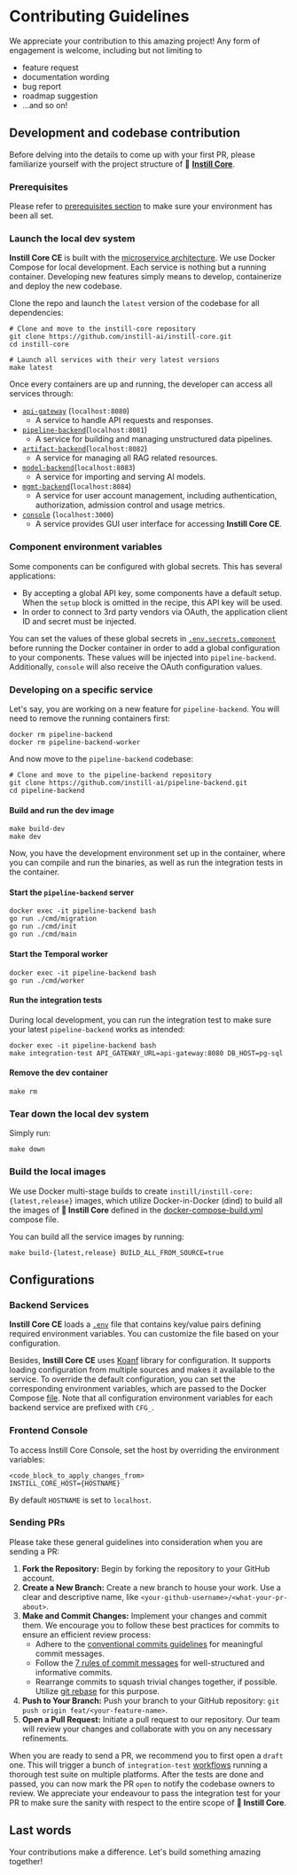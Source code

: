 # Contributing Guidelines

We appreciate your contribution to this amazing project! Any form of engagement is welcome, including but not limiting to

- feature request
- documentation wording
- bug report
- roadmap suggestion
- ...and so on!

## Development and codebase contribution

Before delving into the details to come up with your first PR, please familiarize yourself with the project structure of 🔮 [**Instill Core**](https://github.com/instill-ai/instill-core).

### Prerequisites

Please refer to [prerequisites section](../README.md#prerequisites) to make sure your environment has been all set.

### Launch the local dev system

**Instill Core CE** is built with the [microservice architecture](/docs/faq#tech). We use Docker Compose for local development. Each service is nothing but a running container. Developing new features simply means to develop, containerize and deploy the new codebase.

Clone the repo and launch the `latest` version of the codebase for all dependencies:

```shell
# Clone and move to the instill-core repository
git clone https://github.com/instill-ai/instill-core.git
cd instill-core

# Launch all services with their very latest versions
make latest
```

Once every containers are up and running, the developer can access all services through:

* [`api-gateway`](https://github.com/instill-ai/api-gateway/blob/main/config/config.yaml) (`localhost:8080`)
  * A service to handle API requests and responses.
* [`pipeline-backend`](https://github.com/instill-ai/pipeline-backend/blob/main/config/config.yaml)(`localhost:8081`)
  * A service for building and managing unstructured data pipelines.
* [`artifact-backend`](https://github.com/instill-ai/artifact-backend/blob/main/config/config.yaml)(`localhost:8082`)
  * A service for managing all RAG related resources.
* [`model-backend`](https://github.com/instill-ai/model-backend/blob/main/config/config.yaml)(`localhost:8083`)
  * A service for importing and serving AI models.
* [`mgmt-backend`](https://github.com/instill-ai/mgmt-backend/blob/main/config/config.yaml)(`localhost:8084`)
  * A service for user account management, including authentication, authorization, admission control and usage metrics.
* [`console`](https://github.com/instill-ai/console/blob/main/.env) (`localhost:3000`)
  * A service provides GUI user interface for accessing **Instill Core CE**.

### Component environment variables

Some components can be configured with global secrets. This has several
applications:

- By accepting a global API key, some components have a default setup. When
  the `setup` block is omitted in the recipe, this API key will be used.
- In order to connect to 3rd party vendors via OAuth, the application
  client ID and secret must be injected.

You can set the values of these global secrets in
[`.env.secrets.component`](./.env.secrets.component) before running the Docker container in
order to add a global configuration to your components. These values will
be injected into `pipeline-backend`. Additionally, `console` will also
receive the OAuth configuration values.

### Developing on a specific service

Let's say, you are working on a new feature for `pipeline-backend`. You will need to remove the running containers first:

```shell
docker rm pipeline-backend
docker rm pipeline-backend-worker
```

And now move to the `pipeline-backend` codebase:

```shell
# Clone and move to the pipeline-backend repository
git clone https://github.com/instill-ai/pipeline-backend.git
cd pipeline-backend
```

#### Build and run the dev image

```shell
make build-dev
make dev
```

Now, you have the development environment set up in the container, where you can compile and run the binaries, as well as run the integration tests in the container.

#### Start the `pipeline-backend` server

```shell
docker exec -it pipeline-backend bash
go run ./cmd/migration
go run ./cmd/init
go run ./cmd/main
```

#### Start the Temporal worker

```shell
docker exec -it pipeline-backend bash
go run ./cmd/worker
```

#### Run the integration tests

During local development, you can run the integration test to make sure your latest `pipeline-backend` works as intended:

```shell
docker exec -it pipeline-backend bash
make integration-test API_GATEWAY_URL=api-gateway:8080 DB_HOST=pg-sql
```

#### Remove the dev container

```shell
make rm
```

### Tear down the local dev system

Simply run:

```shell
make down
```

### Build the local images

We use Docker multi-stage builds to create `instill/instill-core:{latest,release}` images, which utilize Docker-in-Docker (dind) to build all the images of **🔮 Instill Core** defined in the [docker-compose-build.yml](../docker-compose-build.yml) compose file.

You can build all the service images by running:

```shell
make build-{latest,release} BUILD_ALL_FROM_SOURCE=true
```

## Configurations

### Backend Services

**Instill Core CE** loads a [`.env`](https://github.com/instill-ai/instill-core/blob/main/.env) file that contains key/value pairs defining required environment variables. You can customize the file based on your configuration.

Besides, **Instill Core CE** uses [Koanf](https://github.com/knadh/koanf) library for configuration. It supports loading configuration from multiple sources and makes it available to the service. To override the default configuration, you can set the corresponding environment variables, which are passed to the Docker Compose [file](https://github.com/instill-ai/instill-core/blob/main/docker-compose.yml). Note that all configuration environment variables for each backend service are prefixed with `CFG_`.

### Frontend Console

To access Instill Core Console, set the host by overriding the environment variables:

```shellscript .env
<code_block_to_apply_changes_from>
INSTILL_CORE_HOST={HOSTNAME}
```

By default `HOSTNAME` is set to `localhost`.

### Sending PRs

Please take these general guidelines into consideration when you are sending a PR:

1. **Fork the Repository:** Begin by forking the repository to your GitHub account.
2. **Create a New Branch:** Create a new branch to house your work. Use a clear and descriptive name, like `<your-github-username>/<what-your-pr-about>`.
3. **Make and Commit Changes:** Implement your changes and commit them. We encourage you to follow these best practices for commits to ensure an efficient review process:
   - Adhere to the [conventional commits guidelines](https://www.conventionalcommits.org/) for meaningful commit messages.
   - Follow the [7 rules of commit messages](https://chris.beams.io/posts/git-commit/) for well-structured and informative commits.
   - Rearrange commits to squash trivial changes together, if possible. Utilize [git rebase](http://gitready.com/advanced/2009/03/20/reorder-commits-with-rebase.html) for this purpose.
4. **Push to Your Branch:** Push your branch to your GitHub repository: `git push origin feat/<your-feature-name>`.
5. **Open a Pull Request:** Initiate a pull request to our repository. Our team will review your changes and collaborate with you on any necessary refinements.

When you are ready to send a PR, we recommend you to first open a `draft` one. This will trigger a bunch of `integration-test` [workflows](https://github.com/instill-ai/instill-core/tree/main/.github/workflows) running a thorough test suite on multiple platforms. After the tests are done and passed, you can now mark the PR `open` to notify the codebase owners to review. We appreciate your endeavour to pass the integration test for your PR to make sure the sanity with respect to the entire scope of **🔮 Instill Core**.

## Last words

Your contributions make a difference. Let's build something amazing together!
